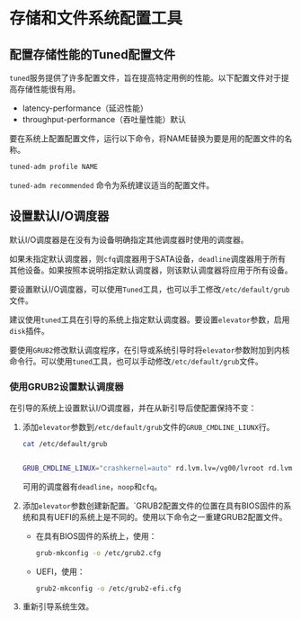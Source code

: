# 存储和文件系统配置工具

## 配置存储性能的Tuned配置文件

`tuned`服务提供了许多配置文件，旨在提高特定用例的性能。以下配置文件对于提高存储性能很有用。

- latency-performance（延迟性能）
- throughput-performance（吞吐量性能）默认

要在系统上配置配置文件，运行以下命令，将NAME替换为要是用的配置文件的名称。

```bash
tuned-adm profile NAME
```

`tuned-adm recommended` 命令为系统建议适当的配置文件。

## 设置默认I/O调度器

默认I/O调度器是在没有为设备明确指定其他调度器时使用的调度器。

如果未指定默认调度器，则`cfq`调度器用于SATA设备，`deadline`调度器用于所有其他设备。如果按照本说明指定默认调度器，则该默认调度器将应用于所有设备。

要设置默认I/O调度器，可以使用`Tuned`工具，也可以手工修改`/etc/default/grub`文件。

建议使用`tuned`工具在引导的系统上指定默认调度器。要设置`elevator`参数，启用`disk`插件。

要使用`GRUB2`修改默认调度程序，在引导或系统引导时将`elevator`参数附加到内核命令行。可以使用`tuned`工具，也可以手动修改`/etc/default/grub`文件。



### 使用GRUB2设置默认调度器

在引导的系统上设置默认I/O调度器，并在从新引导后使配置保持不变：

1. 添加`elevator`参数到`/etc/default/grub`文件的`GRUB_CMDLINE_LIUNX`行。

   ```bash
   cat /etc/default/grub
   
   
   GRUB_CMDLINE_LINUX="crashkernel=auto" rd.lvm.lv=/vg00/lvroot rd.lvm.lv=vg--/lvswap elevator
   ```

   可用的调度器有`deadline`，`noop`和`cfq`。

2. 添加`elevator`参数创建新配置。`GRUB2配置文件的位置在具有BIOS固件的系统和具有UEFI的系统上是不同的。使用以下命令之一重建GRUB2配置文件。

   - 在具有BIOS固件的系统上，使用：

     ``````bash
     grub-mkconfig -o /etc/grub2.cfg
     ``````

   - UEFI，使用：

     ```bash
     grub2-mkconfig -o /etc/grub2-efi.cfg
     ```

     

3. 重新引导系统生效。

   